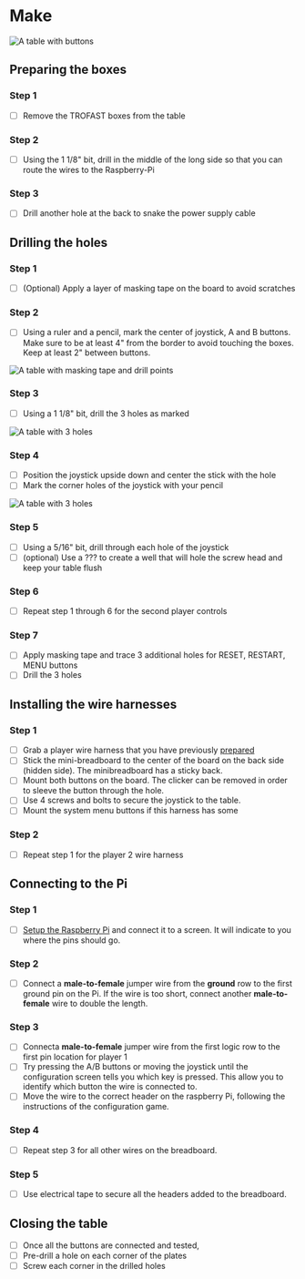 # Make

![A table with buttons](/static/hardware/raspberry-pi/ikea-flisat-table/buttons-installed.jpg)

## Preparing the boxes

### Step 1

- [ ] Remove the TROFAST boxes from the table

### Step 2

- [ ] Using the 1 1/8" bit, drill in the middle of the long side so that you can route the wires
to the Raspberry-Pi

### Step 3

- [ ] Drill another hole at the back to snake the power supply cable

## Drilling the holes

### Step 1

- [ ] (Optional) Apply a layer of masking tape on the board to avoid scratches

### Step 2

- [ ] Using a ruler and a pencil, mark the center of joystick, A and B buttons.
Make sure to be at least 4" from the border to avoid touching the boxes. Keep at least 2" between buttons.

![A table with masking tape and drill points](/static/hardware/raspberry-pi/ikea-flisat-table/marked.jpg)

### Step 3

- [ ] Using a 1 1/8" bit, drill the 3 holes as marked

![A table with 3 holes](/static/hardware/raspberry-pi/ikea-flisat-table/drilled.jpg)

### Step 4

- [ ] Position the joystick upside down and center the stick with the hole
- [ ] Mark the corner holes of the joystick with your pencil

![A table with 3 holes](/static/hardware/raspberry-pi/ikea-flisat-table/mask-joystick.jpg)

### Step 5

- [ ] Using a 5/16" bit, drill through each hole of the joystick
- [ ] (optional) Use a ??? to create a well that will hole the screw head and keep your table flush

### Step 6

- [ ] Repeat step 1 through 6 for the second player controls

### Step 7

- [ ] Apply masking tape and trace 3 additional holes for RESET, RESTART, MENU buttons
- [ ] Drill the 3 holes

## Installing the wire harnesses

### Step 1

- [ ] Grab a player wire harness that you have previously [prepared](/hardware/raspberry-pi/wire-harness)
- [ ] Stick the mini-breadboard to the center of the board on the back side (hidden side). The 
minibreadboard has a sticky back.
- [ ] Mount both buttons on the board. The clicker can be removed in order to sleeve the button through the hole.
- [ ] Use 4 screws and bolts to secure the joystick to the table.
- [ ] Mount the system menu buttons if this harness has some

### Step 2

- [ ] Repeat step 1 for the player 2 wire harness

## Connecting to the Pi

### Step 1

- [ ] [Setup the Raspberry Pi](/hardware/raspberry-pi/setup) and connect it to a screen. It will indicate to you where the pins should go.

### Step 2

- [ ] Connect a **male-to-female** jumper wire from the **ground** row to the first ground pin on the Pi. If the wire is too short, connect another **male-to-female** wire to double the length.

### Step 3

- [ ] Connecta **male-to-female** jumper wire from the first logic row to the first pin location for player 1
- [ ] Try pressing the A/B buttons or moving the joystick until the configuration screen tells you which key is pressed. This allow you to identify which button the wire is connected to.
- [ ] Move the wire to the correct header on the raspberry Pi, following the instructions of the configuration game.

### Step 4

- [ ] Repeat step 3 for all other wires on the breadboard.

### Step 5

- [ ] Use electrical tape to secure all the headers added to the breadboard.

## Closing the table

- [ ] Once all the buttons are connected and tested,
- [ ] Pre-drill a hole on each corner of the plates
- [ ] Screw each corner in the drilled holes